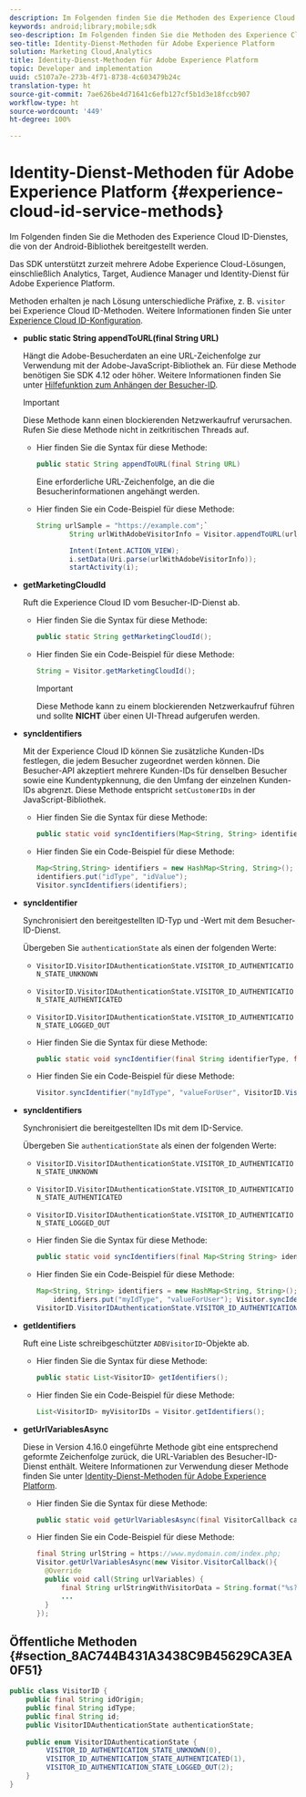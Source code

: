 ```yaml
---
description: Im Folgenden finden Sie die Methoden des Experience Cloud ID-Dienstes, die von der Android-Bibliothek bereitgestellt werden.
keywords: android;library;mobile;sdk
seo-description: Im Folgenden finden Sie die Methoden des Experience Cloud ID-Dienstes, die von der Android-Bibliothek bereitgestellt werden.
seo-title: Identity-Dienst-Methoden für Adobe Experience Platform
solution: Marketing Cloud,Analytics
title: Identity-Dienst-Methoden für Adobe Experience Platform
topic: Developer and implementation
uuid: c5107a7e-273b-4f71-8738-4c603479b24c
translation-type: ht
source-git-commit: 7ae626be4d71641c6efb127cf5b1d3e18fccb907
workflow-type: ht
source-wordcount: '449'
ht-degree: 100%

---
```



# Identity-Dienst-Methoden für Adobe Experience Platform {#experience-cloud-id-service-methods}

Im Folgenden finden Sie die Methoden des Experience Cloud ID-Dienstes, die von der Android-Bibliothek bereitgestellt werden.

Das SDK unterstützt zurzeit mehrere Adobe Experience Cloud-Lösungen, einschließlich Analytics, Target, Audience Manager und Identity-Dienst für Adobe Experience Platform.

Methoden erhalten je nach Lösung unterschiedliche Präfixe, z. B. `visitor` bei Experience Cloud ID-Methoden. Weitere Informationen finden Sie unter [Experience Cloud ID-Konfiguration](/help/android/c-marketing-cloud/mcvid.md).

* **public static String appendToURL(final String URL)**

   Hängt die Adobe-Besucherdaten an eine URL-Zeichenfolge zur Verwendung mit der Adobe-JavaScript-Bibliothek an. Für diese Methode benötigen Sie SDK 4.12 oder höher. Weitere Informationen finden Sie unter [Hilfefunktion zum Anhängen der Besucher-ID](https://docs.adobe.com/content/help/de-DE/id-service/using/id-service-api/methods/appendvisitorid.html).

   >[!IMPORTANT]
   >
   >Diese Methode kann einen blockierenden Netzwerkaufruf verursachen. Rufen Sie diese Methode nicht in zeitkritischen Threads auf.

   * Hier finden Sie die Syntax für diese Methode:

      ```java
      public static String appendToURL(final String URL) 
      ```

      Eine erforderliche URL-Zeichenfolge, an die die Besucherinformationen angehängt werden.

   * Hier finden Sie ein Code-Beispiel für diese Methode:

      ```java
      String urlSample = "https://example.com";`
              String urlWithAdobeVisitorInfo = Visitor.appendToURL(urlSample);
      
              Intent(Intent.ACTION_VIEW);
              i.setData(Uri.parse(urlWithAdobeVisitorInfo));
              startActivity(i);
      ```

* **getMarketingCloudId**

   Ruft die Experience Cloud ID vom Besucher-ID-Dienst ab.

   * Hier finden Sie die Syntax für diese Methode:

      ```java
      public static String getMarketingCloudId(); 
      ```

   * Hier finden Sie ein Code-Beispiel für diese Methode:

      ```java
      String = Visitor.getMarketingCloudId();
      ```

      >[!IMPORTANT]
      >
      >Diese Methode kann zu einem blockierenden Netzwerkaufruf führen und sollte **NICHT** über einen UI-Thread aufgerufen werden.

* **syncIdentifiers**

   Mit der Experience Cloud ID können Sie zusätzliche Kunden-IDs festlegen, die jedem Besucher zugeordnet werden können. Die Besucher-API akzeptiert mehrere Kunden-IDs für denselben Besucher sowie eine Kundentypkennung, die den Umfang der einzelnen Kunden-IDs abgrenzt. Diese Methode entspricht `setCustomerIDs` in der JavaScript-Bibliothek.

   * Hier finden Sie die Syntax für diese Methode:

      ```java
      public static void syncIdentifiers(Map<String, String> identifiers); 
      ```

   * Hier finden Sie ein Code-Beispiel für diese Methode:

      ```java
      Map<String,String> identifiers = new HashMap<String, String>();
      identifiers.put("idType", "idValue");
      Visitor.syncIdentifiers(identifiers);
      ```

* **syncIdentifier**

   Synchronisiert den bereitgestellten ID-Typ und -Wert mit dem Besucher-ID-Dienst.

   Übergeben Sie `authenticationState` als einen der folgenden Werte:

   * `VisitorID.VisitorIDAuthenticationState.VISITOR_ID_AUTHENTICATION_STATE_UNKNOWN`
   * `VisitorID.VisitorIDAuthenticationState.VISITOR_ID_AUTHENTICATION_STATE_AUTHENTICATED`
   * `VisitorID.VisitorIDAuthenticationState.VISITOR_ID_AUTHENTICATION_STATE_LOGGED_OUT`

   * Hier finden Sie die Syntax für diese Methode:

      ```java
      public static void syncIdentifier(final String identifierType, final String identifier, final VisitorID.VisitorIDAuthenticationState authenticationState);
      ```

   * Hier finden Sie ein Code-Beispiel für diese Methode:

      ```java
      Visitor.syncIdentifier("myIdType", "valueForUser", VisitorID.VisitorIDAuthenticationState.VISITOR_ID_AUTHENTICATION_STATE_LOGGED_OUT);
      ```

* **syncIdentifiers**

   Synchronisiert die bereitgestellten IDs mit dem ID-Service.

   Übergeben Sie `authenticationState` als einen der folgenden Werte:
   * `VisitorID.VisitorIDAuthenticationState.VISITOR_ID_AUTHENTICATION_STATE_UNKNOWN`
   * `VisitorID.VisitorIDAuthenticationState.VISITOR_ID_AUTHENTICATION_STATE_AUTHENTICATED`
   * `VisitorID.VisitorIDAuthenticationState.VISITOR_ID_AUTHENTICATION_STATE_LOGGED_OUT`

   * Hier finden Sie die Syntax für diese Methode:

      ```java
      public static void syncIdentifiers(final Map<String String> identifiers, final VisitorID.VisitorIDAuthenticationState authenticationState);
      ```

   * Hier finden Sie ein Code-Beispiel für diese Methode:

      ```java
      Map<String, String> identifiers = new HashMap<String, String>();
          identifiers.put("myIdType", "valueForUser"); Visitor.syncIdentifiers(identifiers,
      VisitorID.VisitorIDAuthenticationState.VISITOR_ID_AUTHENTICATION_STATE_AUTHENTICATED); 
      ```

* **getIdentifiers**

   Ruft eine Liste schreibgeschützter `ADBVisitorID`-Objekte ab.

   * Hier finden Sie die Syntax für diese Methode:

      ```java
      public static List<VisitorID> getIdentifiers(); 
      ```

   * Hier finden Sie ein Code-Beispiel für diese Methode:

      ```java
      List<VisitorID> myVisitorIDs = Visitor.getIdentifiers(); 
      ```

* **getUrlVariablesAsync**

   Diese in Version 4.16.0 eingeführte Methode gibt eine entsprechend geformte Zeichenfolge zurück, die URL-Variablen des Besucher-ID-Dienst enthält. Weitere Informationen zur Verwendung dieser Methode finden Sie unter [Identity-Dienst-Methoden für Adobe Experience Platform](/help/android/reference/hybrid-app.md).

   * Hier finden Sie die Syntax für diese Methode:

      ```java
      public static void getUrlVariablesAsync(final VisitorCallback callback);
      ```

   * Hier finden Sie ein Code-Beispiel für diese Methode:

      ```java
      final String urlString = https://www.mydomain.com/index.php; 
      Visitor.getUrlVariablesAsync(new Visitor.VisitorCallback(){ 
        @Override 
        public void call(String urlVariables) { 
            final String urlStringWithVisitorData = String.format("%s?%s", urlString, urlVariables); 
            ...
        } 
      });
      ```

## Öffentliche Methoden {#section_8AC744B431A3438C9B45629CA3EA0F51}

```java
public class VisitorID { 
    public final String idOrigin; 
    public final String idType; 
    public final String id; 
    public VisitorIDAuthenticationState authenticationState; 
 
    public enum VisitorIDAuthenticationState { 
         VISITOR_ID_AUTHENTICATION_STATE_UNKNOWN(0), 
         VISITOR_ID_AUTHENTICATION_STATE_AUTHENTICATED(1), 
         VISITOR_ID_AUTHENTICATION_STATE_LOGGED_OUT(2); 
    } 
}
```
